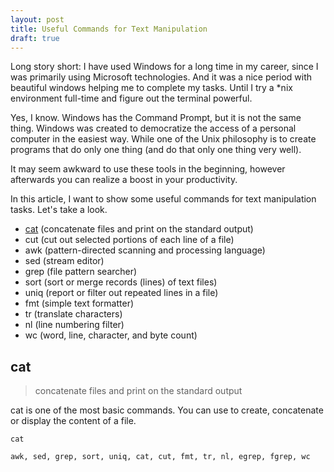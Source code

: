 ```yaml
---
layout: post
title: Useful Commands for Text Manipulation
draft: true
---
```


Long story short: I have used Windows for a long time in my career, since I was primarily using
Microsoft technologies. And it was a nice period with beautiful windows helping
me to complete my tasks. Until I try a *nix environment full-time and figure
out the terminal powerful.

Yes, I know. Windows has the Command Prompt, but it is not the same thing.
Windows was created to democratize the access of a personal computer in the easiest
way. While one of the Unix philosophy is to create programs that do only one thing
(and do that only one thing very well).

It may seem awkward to use these tools in the beginning, however afterwards you can realize a boost in your productivity.

In this article, I want to show some useful commands for text manipulation
tasks. Let's take a look.

<!--more-->

* [cat](#cat) (concatenate files and print on the standard output)
* cut (cut out selected portions of each line of a file)
* awk (pattern-directed scanning and processing language)
* sed (stream editor)
* grep (file pattern searcher)
* sort (sort or merge records (lines) of text files)
* uniq (report or filter out repeated lines in a file)
* fmt (simple text formatter)
* tr (translate characters)
* nl (line numbering filter)
* wc (word, line, character, and byte count)

## cat
> concatenate files and print on the standard output

cat is one of the most basic commands. You can use to create, concatenate or
display the content of a file.

```shell
cat 

awk, sed, grep, sort, uniq, cat, cut, fmt, tr, nl, egrep, fgrep, wc
